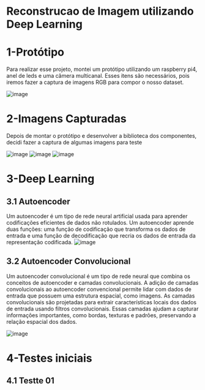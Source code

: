 # Reconstrucao de Imagem utilizando Deep Learning

# 1-Protótipo
Para realizar esse projeto, montei um protótipo utilizando um raspberry pi4, anel de leds e uma câmera multicanal.
Esses itens são necessários, pois iremos fazer a captura de imagens RGB para compor o nosso dataset.

![image](https://github.com/Clemilton2607/Reconstrucao_de_Imagem-/assets/79425563/737e1ff8-026e-4890-8d72-3659878eb74a)

# 2-Imagens Capturadas
Depois de montar o protótipo e desenvolver a biblioteca dos componentes, decidi fazer a captura de algumas imagens para teste

![image](https://github.com/Clemilton2607/Reconstrucao_de_Imagem-/assets/79425563/c032fb3a-5544-4c70-8e4d-5ba75b44c371)
![image](https://github.com/Clemilton2607/Reconstrucao_de_Imagem-/assets/79425563/711df434-f545-4dec-851e-b503c9aaab6f)
![image](https://github.com/Clemilton2607/Reconstrucao_de_Imagem-/assets/79425563/e98a63fa-5d99-4eba-88cf-43d94e67067c)

# 3-Deep Learning
## 3.1 Autoencoder 
Um autoencoder é um tipo de rede neural artificial usada para aprender codificações eficientes de dados não rotulados. Um autoencoder aprende duas funções: uma função de codificação que transforma os dados de entrada e uma função de decodificação que recria os dados de entrada da representação codificada.
![image](https://github.com/Clemilton2607/Reconstrucao_de_Imagem-/assets/79425563/feaed1f3-153b-4607-9a82-77cd6cfdcaf3)

## 3.2 Autoencoder Convolucional
Um autoencoder convolucional é um tipo de rede neural que combina os conceitos de autoencoder e camadas convolucionais.
A adição de camadas convolucionais ao autoencoder convencional permite lidar com dados de entrada que possuem uma estrutura espacial, como imagens. As camadas convolucionais são projetadas para extrair características locais dos dados de entrada usando filtros convolucionais. Essas camadas ajudam a capturar informações importantes, como bordas, texturas e padrões, preservando a relação espacial dos dados.

![image](https://github.com/Clemilton2607/Reconstrucao_de_Imagem-/assets/79425563/0068b3fc-595c-4bd2-b3e9-eea4def5b934)

# 4-Testes iniciais
## 4.1 Testte 01
